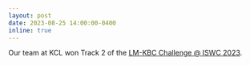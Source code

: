 ```yaml
---
layout: post
date: 2023-08-25 14:00:00-0400
inline: true
---
```

Our team at KCL won Track 2 of the [LM-KBC Challenge @ ISWC 2023](https://lm-kbc.github.io/challenge2023/).
